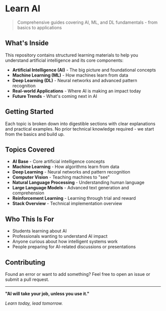 # Learn AI

> Comprehensive guides covering AI, ML, and DL fundamentals - from basics to applications

## What's Inside

This repository contains structured learning materials to help you understand artificial intelligence and its core components:

- **Artificial Intelligence (AI)** - The big picture and foundational concepts
- **Machine Learning (ML)** - How machines learn from data
- **Deep Learning (DL)** - Neural networks and advanced pattern recognition
- **Real-world Applications** - Where AI is making an impact today
- **Future Trends** - What's coming next in AI

## Getting Started

Each topic is broken down into digestible sections with clear explanations and practical examples. No prior technical knowledge required - we start from the basics and build up.

## Topics Covered

- **AI Base** - Core artificial intelligence concepts
- **Machine Learning** - How algorithms learn from data
- **Deep Learning** - Neural networks and pattern recognition
- **Computer Vision** - Teaching machines to "see"
- **Natural Language Processing** - Understanding human language
- **Large Language Models** - Advanced text generation and comprehension
- **Reinforcement Learning** - Learning through trial and reward
- **Stack Overview** - Technical implementation overview

## Who This Is For

- Students learning about AI
- Professionals wanting to understand AI impact
- Anyone curious about how intelligent systems work
- People preparing for AI-related discussions or presentations

## Contributing

Found an error or want to add something? Feel free to open an issue or submit a pull request.

---

**"AI will take your job, unless you use it."**

*Learn today, lead tomorrow.*
